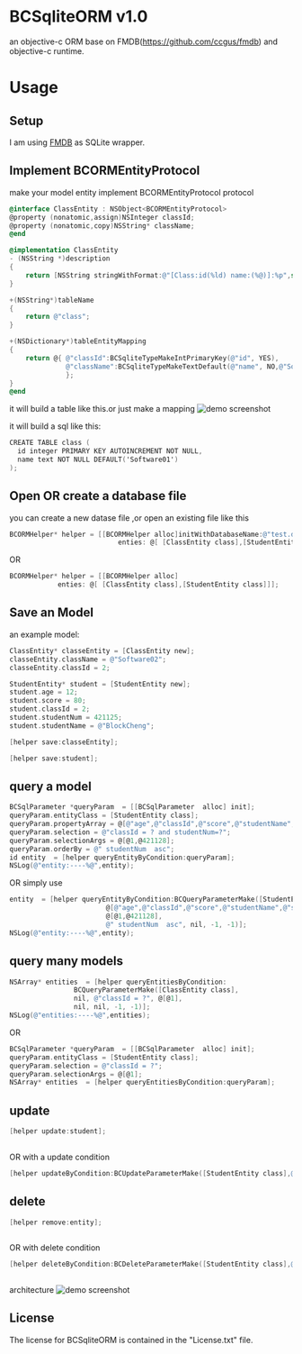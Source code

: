 # BCSqliteORM v1.0
an objective-c ORM   base on FMDB(https://github.com/ccgus/fmdb) and objective-c runtime.


Usage
====

Setup
----
I am using [FMDB](https://github.com/ccgus/fmdb) as SQLite wrapper.

Implement BCORMEntityProtocol
------------------------------

make your model entity implement BCORMEntityProtocol protocol


``` objectivec
@interface ClassEntity : NSObject<BCORMEntityProtocol>
@property (nonatomic,assign)NSInteger classId;
@property (nonatomic,copy)NSString* className;
@end
```


``` objectivec
@implementation ClassEntity
- (NSString *)description
{
    return [NSString stringWithFormat:@"[Class:id(%ld) name:(%@)]:%p",self.classId,self.className,self];
}

+(NSString*)tableName
{
    return @"class";
}

+(NSDictionary*)tableEntityMapping
{
    return @{ @"classId":BCSqliteTypeMakeIntPrimaryKey(@"id", YES),
              @"className":BCSqliteTypeMakeTextDefault(@"name", NO,@"Software01")
              };
}
@end
```
it will build a table like this.or just make a mapping 
![demo screenshot](https://github.com/helloclq/BCSqliteORM_FMDB/blob/master/Screen%20Shot%202015-09-10%20at%2008.21.25.png)

it will build a sql like this:
``` objectivec
CREATE TABLE class (
  id integer PRIMARY KEY AUTOINCREMENT NOT NULL,
  name text NOT NULL DEFAULT('Software01')
);
```


Open OR create a database file
------------------------------
you can create a new datase file ,or open an existing file like this

``` objectivec
BCORMHelper* helper = [[BCORMHelper alloc]initWithDatabaseName:@"test.db" 
				           enties: @[ [ClassEntity class],[StudentEntity class]]];
```
OR

``` objectivec
BCORMHelper* helper = [[BCORMHelper alloc]													initWithDatabasePath:@"/Users/BlockCheng/Library/Application Support/test.db" 
			enties: @[ [ClassEntity class],[StudentEntity class]]];
```




Save an Model
-------------

an example model:
``` objectivec
ClassEntity* classeEntity = [ClassEntity new];
classeEntity.className = @"Software02";
classeEntity.classId = 2;

StudentEntity* student = [StudentEntity new];
student.age = 12;
student.score = 80;
student.classId = 2;
student.studentNum = 421125;
student.studentName = @"BlockCheng";
```


``` objectivec
[helper save:classeEntity];

[helper save:student];
```


	
query a model
-------------
``` objectivec
BCSqlParameter *queryParam  = [[BCSqlParameter  alloc] init];
queryParam.entityClass = [StudentEntity class];
queryParam.propertyArray = @[@"age",@"classId",@"score",@"studentName",@"studentNum"];
queryParam.selection = @"classId = ? and studentNum=?";
queryParam.selectionArgs = @[@1,@421128];
queryParam.orderBy = @" studentNum  asc";
id entity  = [helper queryEntityByCondition:queryParam];
NSLog(@"entity:----%@",entity);
```
OR simply use
``` objectivec
entity  = [helper queryEntityByCondition:BCQueryParameterMake([StudentEntity class],
						@[@"age",@"classId",@"score",@"studentName",@"studentNum"],@"classId = ? and studentNum=?",
						@[@1,@421128], 
						@" studentNum  asc", nil, -1, -1)];
NSLog(@"entity:----%@",entity);
```


query many models
-----------------
``` objectivec
NSArray* entities  = [helper queryEntitiesByCondition:
				BCQueryParameterMake([ClassEntity class],
				nil, @"classId = ?", @[@1],
				nil, nil, -1, -1)];
NSLog(@"entities:----%@",entities);
```
OR 
``` objectivec
BCSqlParameter *queryParam  = [[BCSqlParameter  alloc] init];
queryParam.entityClass = [StudentEntity class];
queryParam.selection = @"classId = ?";
queryParam.selectionArgs = @[@1];
NSArray* entities  = [helper queryEntitiesByCondition:queryParam];
```

update 
-------
``` objectivec
[helper update:student];
    
```
OR with a update condition
``` objectivec
[helper updateByCondition:BCUpdateParameterMake([StudentEntity class],@"studentName=?", @[@"new_name"],@"studentNum=?", @[@421125])];
```

delete 
-------
``` objectivec
[helper remove:entity];
    
```
OR with delete condition
``` objectivec
[helper deleteByCondition:BCDeleteParameterMake([StudentEntity class],@"studentNum < ?", @[@421135])];
    
```
architecture
![demo screenshot](https://github.com/helloclq/BCSqliteORM_FMDB/blob/master/Screen%20Shot%202015-09-10%20at%2021.28.48.png)

## License

The license for BCSqliteORM is contained in the "License.txt" file.
